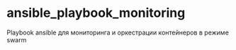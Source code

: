 # ansible_playbook_monitoring
Playbook ansible для мониторинга и оркестрации контейнеров в режиме swarm
